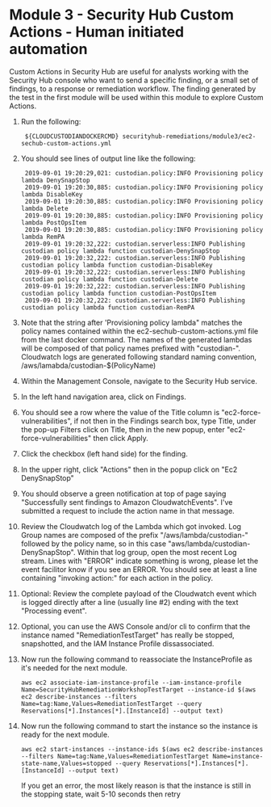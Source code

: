 # Module 3 - Security Hub Custom Actions - Human initiated automation

Custom Actions in Security Hub are useful for analysts working with the Security Hub console who want to send a specific finding, or a small set of findings, to a response or remediation workflow.
The finding generated by the test in the first module will be used within this module to explore Custom Actions.

1. Run the following:

        ${CLOUDCUSTODIANDOCKERCMD} securityhub-remediations/module3/ec2-sechub-custom-actions.yml

2. You should see lines of output line like the following:

        2019-09-01 19:20:29,021: custodian.policy:INFO Provisioning policy lambda DenySnapStop
        2019-09-01 19:20:30,885: custodian.policy:INFO Provisioning policy lambda DisableKey
        2019-09-01 19:20:30,885: custodian.policy:INFO Provisioning policy lambda Delete
        2019-09-01 19:20:30,885: custodian.policy:INFO Provisioning policy lambda PostOpsItem
        2019-09-01 19:20:30,885: custodian.policy:INFO Provisioning policy lambda RemPA
        2019-09-01 19:20:32,222: custodian.serverless:INFO Publishing custodian policy lambda function custodian-DenySnapStop
        2019-09-01 19:20:32,222: custodian.serverless:INFO Publishing custodian policy lambda function custodian-DisableKey
        2019-09-01 19:20:32,222: custodian.serverless:INFO Publishing custodian policy lambda function custodian-Delete
        2019-09-01 19:20:32,222: custodian.serverless:INFO Publishing custodian policy lambda function custodian-PostOpsItem
        2019-09-01 19:20:32,222: custodian.serverless:INFO Publishing custodian policy lambda function custodian-RemPA

3. Note that the string after 'Provisioning policy lambda" matches the policy names contained within the ec2-sechub-custom-actions.yml file from the last docker command.  The names of the generated lambdas will be composed of that policy names prefixed with "custodian-".  Cloudwatch logs are generated following standard naming convention, /aws/lamabda/custodian-$(PolicyName)
4. Within the Management Console, navigate to the Security Hub service.
5. In the left hand navigation area, click on Findings.
6. You should see a row where the value of the Title column is "ec2-force-vulnerabilities", if not then in the Findings search box, type Title, under the pop-up Filters click on Title, then in the new popup, enter "ec2-force-vulnerabilities" then click Apply.
7. Click the checkbox (left hand side) for the finding.
8. In the upper right, click "Actions" then in the popup click on "Ec2 DenySnapStop"
9. You should observe a green notification at top of page saying "Successfully sent findings to Amazon CloudwatchEvents".  I've submitted a request to include the action name in that message.
10. Review the Cloudwatch log of the Lambda which got invoked.  Log Group names are composed of the prefix "/aws/lambda/custodian-" followed by the policy name, so in this case "aws/lambda/custodian-DenySnapStop". Within that log group, open the most recent Log stream.  Lines with "ERROR" indicate something is wrong, please let the event facilitor know if you see an ERROR.  You should see at least a line containing "invoking action:" for each action in the policy.
11. Optional: Review the complete payload of the Cloudwatch event which is logged directly after a line (usually line #2) ending with the text "Processing event".
12. Optional, you can use the AWS Console and/or cli to confirm that the instance named "RemediationTestTarget" has really be stopped, snapshotted, and the IAM Instance Profile dissassociated.
13. Now run the following command to reassociate the InstanceProfile as it's needed for the next module.

        aws ec2 associate-iam-instance-profile --iam-instance-profile Name=SecurityHubRemediationWorkshopTestTarget --instance-id $(aws ec2 describe-instances --filters Name=tag:Name,Values=RemediationTestTarget --query Reservations[*].Instances[*].[InstanceId] --output text)

14. Now run the following command to start the instance so the instance is ready for the next module.

        aws ec2 start-instances --instance-ids $(aws ec2 describe-instances --filters Name=tag:Name,Values=RemediationTestTarget Name=instance-state-name,Values=stopped --query Reservations[*].Instances[*].[InstanceId] --output text)

    If you get an error, the most likely reason is that the instance is still in the stopping state, wait 5-10 seconds then retry
